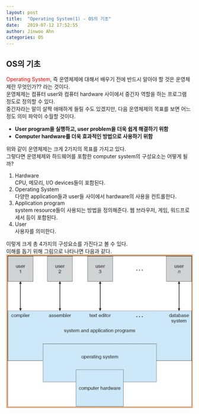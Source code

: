 ```yaml
---
layout: post
title:  "Operating System(1) - OS의 기초"
date:   2019-07-12 17:52:55
author: Jinwoo Ahn
categories: OS
---
```

## OS의 기초
<span style="color:red">Operating System</span>, 즉 운영체제에 대해서 배우기 전에 반드시 알아야 할 것은 운영체제란 무엇인가?? 라는 것이다.  
운영체제는 컴퓨터 user와 컴퓨터 hardware 사이에서 중간자 역할을 하는 프로그램 정도로 정의할 수 있다.  
중간자라는 말이 살짝 애매하게 들릴 수도 있겠지만, 다음 운영체제의 목표를 보면 어느 정도 의미 파악이 수월할 것이다.
* __User program을 실행하고, user problem을 더욱 쉽게 해결하기 위함__
* __Computer hardware를 더욱 효과적인 방법으로 사용하기 위함__  

위와 같이 운영체제는 크게 2가지의 목표를 가지고 있다.  
그렇다면 운영체제와 하드웨어를 포함한 computer system의 구성요소는 어떻게 될까?  
1. Hardware  
CPU, 메모리, I/O devices들이 포함된다.
2. Operating System  
다양한 application들과 user들 사이에서 hardware의 사용을 컨트롤한다.
3. Application program  
system resource들이 사용되는 방법을 정의해준다. 웹 브라우저, 게임, 워드프로세서 등이 포함된다.
4. User  
사용자를 의미한다.  

이렇게 크게 총 4가지의 구성요소를 가진다고 볼 수 있다.  
이해를 돕기 위해 그림으로 나타나면 다음과 같다.
 ![image](/img/os.png)
